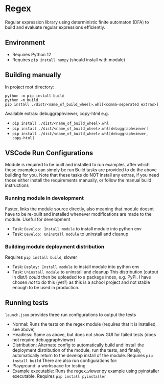 # Regex
Regular expression library using deterministic finite automaton (DFA)
to build and evaluate regular expressions efficiently.

## Environment
- Requires Python 12
- Requires `pip install numpy` (should install with module)

## Building manually
In project root directory:
```
python -m pip install build
python -m build
pip install ./dist/<name_of_build_wheel>.whl[<comma-seperated extras>]
```
Available extras: debuggraphviewer, copy-html
e.g.
- `pip install ./dist/<name_of_build_wheel>.whl`
- `pip install ./dist/<name_of_build_wheel>.whl[debuggraphviewer]`
- `pip install ./dist/<name_of_build_wheel>.whl[debuggraphviewer, copy-html]`

## VSCode Run Configurations
Module is required to be built and installed to run examples, after which these examples can simply be run
Build tasks are provided to do the above building for you. Note that these tasks do NOT install any extras,
if you need those either install the requirements manually, or follow the manual build instructions

### Running module in development
Faster, links the module source directly, also meaning that module doesnt
have to be re-built and installed whenever modifications are made to the
module. Useful for development
- Task: `Develop: Install module` to install module into python env
- Task: `Develop: Uninstall module` to uninstall and cleanup

### Building module deployment distribution
Requires `pip install build`, slower
- Task: `Deploy: Install module` to install module into python env
- Task: `Uninstall module` to uninstall and cleanup
This distribution (output in dist/) *could* then be uploaded to a package
index, e.g. PyPI. I have chosen *not* to do this (yet?) as this is a school
project and not stable enough to be used in production.

## Running tests
`launch.json` provides three run configurations to output the tests
- Normal: Runs the tests on the regex module (requires that it is installed, see above)
- Headless: Same as above, but does not show GUI for failed tests (does not require debuggraphviewer)
- Distribution: Alternate config to automatically build and install the deployment distribution of the module,
                run the tests, and finally, automatically return to the develop install of the module. Requires
                `pip install build`
There are also run configurations for:
- Playground: a workspace for testing
- Example executable: Runs the regex_viewer.py example using pyinstaller executable.
                      Requires `pip install pyinstaller`
